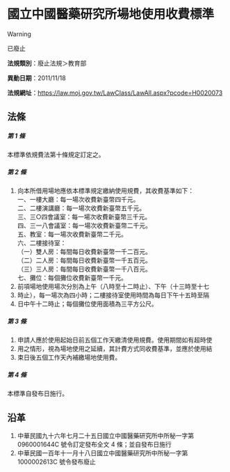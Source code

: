 # 國立中國醫藥研究所場地使用收費標準


> [!WARNING]
> 已廢止


**法規類別**：廢止法規＞教育部

**異動日期**：2011/11/18  

**法規網址**：https://law.moj.gov.tw/LawClass/LawAll.aspx?pcode=H0020073



## 法條
##### 第 1 條
本標準依規費法第十條規定訂定之。

##### 第 2 條
1. 向本所借用場地應依本標準規定繳納使用規費，其收費基準如下：   
一、一樓大廳：每一場次收費新臺幣四千元。  
二、二樓演講廳：每一場次收費新臺幣五千元。  
三、三○四會議室：每一場次收費新臺幣三千元。  
四、三一八會議室：每一場次收費新臺幣二千元。  
五、教室：每一場次收費新臺幣二千元。  
六、二樓接待室：  
（一）雙人房：每間每日收費新臺幣一千二百元。  
（二）二人房：每間每日收費新臺幣一千五百元。  
（三）三人房：每間每日收費新臺幣一千八百元。  
七、攤位：每個攤位收費新臺幣一千元。
1. 前項場地使用場次分別為上午（八時至十二時止）、下午（十三時至十七
1. 時止），每一場次為四小時；二樓接待室使用時間為每日下午十五時至隔
1. 日中午十二時止；每個攤位使用面積為三平方公尺。

##### 第 3 條
1. 申請人應於使用起始日前五個工作天繳清使用規費。使用期間如有超時使
1. 用之情形，視為場地使用之延續，其計費方式同收費基準，並應於使用結
1. 束日後五個工作天內補繳場地使用費。

##### 第 4 條
本標準自發布日施行。

## 沿革
1. 中華民國九十六年七月二十五日國立中國醫藥研究所中所秘一字第 0960001644C  號令訂定發布全文 4  條；並自發布日施行
1. 中華民國一百年十一月十八日國立中國醫藥研究所中所秘一字第 1000002613C  號令發布廢止
